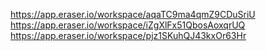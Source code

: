https://app.eraser.io/workspace/aqaTC9ma4qmZ9CDuSriU
https://app.eraser.io/workspace/iZgXlFx51QbosAoxqrUQ
https://app.eraser.io/workspace/pjz1SKuhQJ43kxOr63Hr




